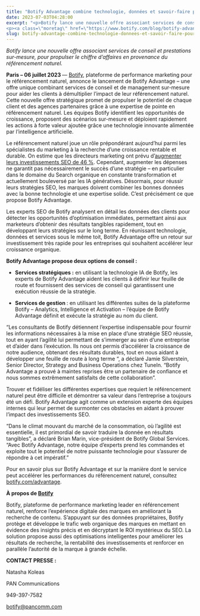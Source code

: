 ```yaml
---
title: "Botify Advantage combine technologie, données et savoir-faire pour accélérer la croissance organique des marques"
date: 2023-07-03T04:28:00
excerpt: "<p>Botify lance une nouvelle offre associant services de conseil et prestations sur-mesure, pour propulser le chiffre d&#8217;affaires en provenance du référencement naturel. Paris – 06 juillet 2023 — Botify, plateforme de performance marketing pour le référencement naturel, annonce le lancement de Botify Advantage &#8211; une offre unique combinant services de conseil et de management sur-mesure&hellip; </p>
<p><a class=\"moretag\" href=\"https://www.botify.com/blog/botify-advantage-combine-technologie-donnees-et-savoir-faire-pour-accelerer-la-croissance-organique-des-marques\">Read the full article</a></p>"
slug: botify-advantage-combine-technologie-donnees-et-savoir-faire-pour-accelerer-la-croissance-organique-des-marques
---
```



<p><em>Botify lance une nouvelle offre associant services de conseil et prestations sur-mesure, pour propulser le chiffre d&#8217;affaires en provenance du référencement naturel.</em></p>



<p><strong>Paris – 06 juillet 2023 </strong>— <a href="https://www.botify.com">Botify</a>, plateforme de performance marketing pour le référencement naturel, annonce le lancement de Botify Advantage &#8211; une offre unique combinant services de conseil et de management sur-mesure pour aider les clients à démultiplier l&#8217;impact de leur référencement naturel. Cette nouvelle offre stratégique promet de propulser le potentiel de chaque client et des agences partenaires grâce à une expertise de pointe en référencement naturel. Les équipes Botify identifient les opportunités de croissance, proposent des scénarios sur-mesure et déploient rapidement les actions à forte valeur ajoutée grâce une technologie innovante alimentée par l&#8217;intelligence artificielle.&nbsp;</p>



<p>Le référencement naturel joue un rôle prépondérant aujourd’hui parmi les spécialistes du marketing à la recherche d’une croissance rentable et durable. On estime que les directeurs marketing ont prévu d’<a href="https://searchengineland.com/cmo-survey-seo-ppc-investments-2023-427398">augmenter leurs investissements SEO de 46 %</a>. Cependant, augmenter les dépenses ne garantit pas nécessairement le succès d’une stratégie &#8211; en particulier dans le domaine du Search organique en constante transformation et actuellement bouleversé par les IA génératives. Désormais, pour réussir leurs stratégies SEO, les marques doivent combiner les bonnes données avec la bonne technologie et une expertise solide. C&#8217;est précisément ce que propose Botify Advantage.</p>



<p>Les experts SEO de Botify analysent en détail les données des clients pour détecter les opportunités d&#8217;optimisation immédiates, permettant ainsi aux marketeurs d&#8217;obtenir des résultats tangibles rapidement, tout en développant leurs stratégies sur le long terme. En réunissant technologie, données et services sous le même toit, Botify Advantage offre un retour sur investissement très rapide pour les entreprises qui souhaitent accélérer leur croissance organique.&nbsp;</p>



<p><strong>Botify Advantage propose deux options de conseil :</strong></p>



<ul>
<li><strong>Services stratégiques :</strong> en utilisant la technologie IA de Botify, les experts de Botify Advantage aident les clients à définir leur feuille de route et fournissent des services de conseil qui garantissent une exécution réussie de la stratégie.&nbsp;</li>
</ul>



<ul>
<li><strong>Services de gestion </strong>: en utilisant les différentes suites de la plateforme Botify &#8211; Analytics, Intelligence et Activation &#8211; l&#8217;équipe de Botify Advantage définit et exécute la stratégie au nom du client.</li>
</ul>



<p>&#8220;Les consultants de Botify détiennent l&#8217;expertise indispensable pour fournir les informations nécessaires à la mise en place d&#8217;une stratégie SEO réussie, tout en ayant l&#8217;agilité lui permettant de s&#8217;immerger au sein d&#8217;une entreprise et d’aider dans l&#8217;exécution. Ils nous ont permis d&#8217;accélérer la croissance de notre audience, obtenant des résultats durables, tout en nous aidant à développer une feuille de route à long terme &#8220;, a déclaré Jamie Silverstein, Senior Director, Strategy and Business Operations chez TuneIn. &#8220;Botify Advantage a prouvé à maintes reprises être un partenaire de confiance et nous sommes extrêmement satisfaits de cette collaboration&#8221;.&nbsp;</p>



<p>Trouver et fidéliser les différentes expertises que requiert le référencement naturel peut être difficile et démontrer sa valeur dans l’entreprise a toujours été un défi. Botify Advantage agit comme un extension experte des équipes internes qui leur permet de surmonter ces obstacles en aidant à prouver l&#8217;impact des investissements SEO.</p>



<p>&#8220;Dans le climat mouvant du marché de la consommation, où l&#8217;agilité est essentielle, il est primordial de savoir traduire la donnée en résultats tangibles&#8221;, a déclaré Brian Marin, vice-président de Botify Global Services. &#8220;Avec Botify Advantage, notre équipe d&#8217;experts prend les commandes et exploite tout le potentiel de notre puissante technologie pour s&#8217;assurer de répondre à cet impératif.&#8221;</p>



<p>Pour en savoir plus sur Botify Advantage et sur la manière dont le service peut accélérer les performances du référencement naturel, consultez <a href="https://www.botify.com/botify-advantage">botify.com/advantage</a>.</p>



<p><strong>À propos de </strong><a href="https://www.botify.com"><strong>Botify</strong></a></p>



<p>Botify, plateforme de performance marketing leader en référencement naturel, renforce l&#8217;expérience digitale des marques en améliorant la recherche de contenu. S’appuyant sur des données propriétaires, Botify protège et développe le trafic web organique des marques en mettant en évidence des insights précis et en décryptant le ROI mystérieux du SEO. La solution propose aussi des optimisations intelligentes pour améliorer les résultats de recherche, la rentabilité des investissements et renforcer en parallèle l&#8217;autorité de la marque à grande échelle.</p>



<p><strong>CONTACT PRESSE :</strong></p>



<p>Natasha Koleas</p>



<p>PAN Communications&nbsp;</p>



<p>949-397-7582</p>



<p><a href="mailto:botify@pancomm.com">botify@pancomm.com</a>&nbsp;</p>
